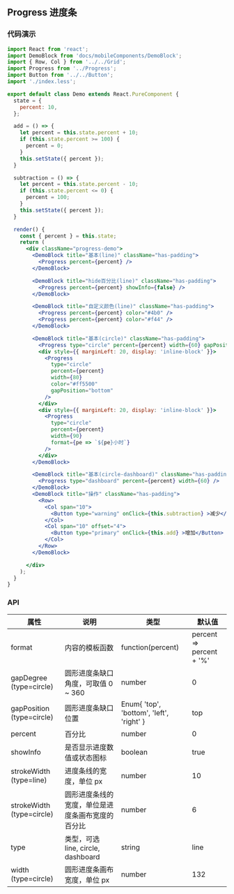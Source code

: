 ## Progress 进度条

### 代码演示
```jsx
import React from 'react';
import DemoBlock from 'docs/mobileComponents/DemoBlock';
import { Row, Col } from '../../Grid';
import Progress from '../Progress';
import Button from '../../Button';
import './index.less';

export default class Demo extends React.PureComponent {
  state = {
    percent: 10,
  };

  add = () => {
    let percent = this.state.percent + 10;
    if (this.state.percent >= 100) {
      percent = 0;
    }
    this.setState({ percent });
  }

  subtraction = () => {
    let percent = this.state.percent - 10;
    if (this.state.percent <= 0) {
      percent = 100;
    }
    this.setState({ percent });
  }

  render() {
    const { percent } = this.state;
    return (
      <div className="progress-demo">
        <DemoBlock title="基本(line)" className="has-padding">
          <Progress percent={percent} />
        </DemoBlock>

        <DemoBlock title="hide百分比(line)" className="has-padding">
          <Progress percent={percent} showInfo={false} />
        </DemoBlock>

        <DemoBlock title="自定义颜色(line)" className="has-padding">
          <Progress percent={percent} color="#4b0" />
          <Progress percent={percent} color="#f44" />
        </DemoBlock>

        <DemoBlock title="基本(circle)" className="has-padding">
          <Progress type="circle" percent={percent} width={60} gapPosition="left" />
          <div style={{ marginLeft: 20, display: 'inline-block' }}>
            <Progress
              type="circle"
              percent={percent}
              width={80}
              color="#ff5500"
              gapPosition="bottom"
            />
          </div>
          <div style={{ marginLeft: 20, display: 'inline-block' }}>
            <Progress
              type="circle"
              percent={percent}
              width={90}
              format={pe => `${pe}小时`}
            />
          </div>
        </DemoBlock>

        <DemoBlock title="基本(circle-dashboard)" className="has-padding">
          <Progress type="dashboard" percent={percent} width={60} />
        </DemoBlock>
        <DemoBlock title="操作" className="has-padding">
          <Row>
            <Col span="10">
              <Button type="warning" onClick={this.subtraction} >减少</Button>
            </Col>
            <Col span="10" offset="4">
              <Button type="primary" onClick={this.add} >增加</Button>
            </Col>
          </Row>
        </DemoBlock>

      </div>
    );
  }
}
```

### API

| 属性 | 说明 | 类型 | 默认值 |
| --- | --- | --- | --- |
| format | 内容的模板函数 | function(percent) | percent => percent + '%' |
| gapDegree (type=circle) | 圆形进度条缺口角度，可取值 0 ~ 360 | number | 0 |
| gapPosition (type=circle) | 圆形进度条缺口位置 | Enum{ 'top', 'bottom', 'left', 'right' } | top |
| percent | 百分比 | number | 0 |
| showInfo | 是否显示进度数值或状态图标 | boolean | true |
| strokeWidth (type=line) | 进度条线的宽度，单位 px | number | 10 |
| strokeWidth (type=circle) | 圆形进度条线的宽度，单位是进度条画布宽度的百分比 | number | 6 |
| type | 类型，可选 line, circle, dashboard | string | line |
| width (type=circle) | 圆形进度条画布宽度，单位 px | number | 132 |
